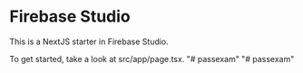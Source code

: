 # Firebase Studio

This is a NextJS starter in Firebase Studio.

To get started, take a look at src/app/page.tsx.
"# passexam" 
"# passexam" 
